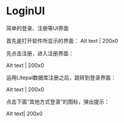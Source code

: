 # LoginUI

简单的登录、注册等UI界面 

首先是打开软件所显示的界面： 
Alt text | 200x0

先点击注册，进入注册界面：

Alt text | 200x0

运用Litepal数据库注册之后，跳转到登录界面：

Alt text | 200x0

点击下面“其他方式登录”的图标，弹出提示：

Alt text| 200x0

